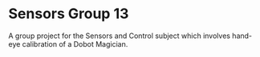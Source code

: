 # Sensors Group 13
 A group project for the Sensors and Control subject which involves hand-eye calibration of a Dobot Magician.
